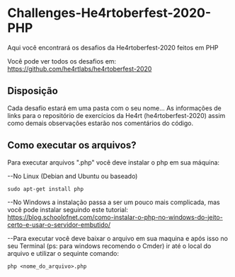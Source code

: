 # Challenges-He4rtoberfest-2020-PHP
Aqui você encontrará os desafios da He4rtoberfest-2020 feitos em PHP

Você pode ver todos os desafios em: https://github.com/he4rtlabs/he4rtoberfest-2020

## Disposição
Cada desafio estará em uma pasta com o seu nome... As informações de links para o repositório de exercícios da He4rt (he4rtoberfest-2020) assim como demais observações estarão nos comentários do código.

## Como executar os arquivos?
Para executar arquivos ".php" você deve instalar o php em sua máquina:

--No Linux (Debian and Ubuntu ou baseado)
````
sudo apt-get install php
````

--No Windows a instalação passa a ser um pouco mais complicada, mas você pode instalar seguindo este tutorial:
https://blog.schoolofnet.com/como-instalar-o-php-no-windows-do-jeito-certo-e-usar-o-servidor-embutido/


--Para executar você deve baixar o arquivo em sua maquina e após isso no seu Terminal (ps: para windows recomendo o Cmder) ir até o local do arquivo e utilizar o sequinte comando:
````
php <nome_do_arquivo>.php
````
